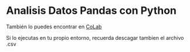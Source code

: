 # Analisis Datos Pandas con Python

También lo puedes encontrar en [CoLab](https://colab.research.google.com/drive/1xdMxiQAQaIgOZyfHp2fPQEAi0Nd12-Et)

Si lo ejecutas en tu propio entorno, recuerda descagar tambien el archivo .csv
